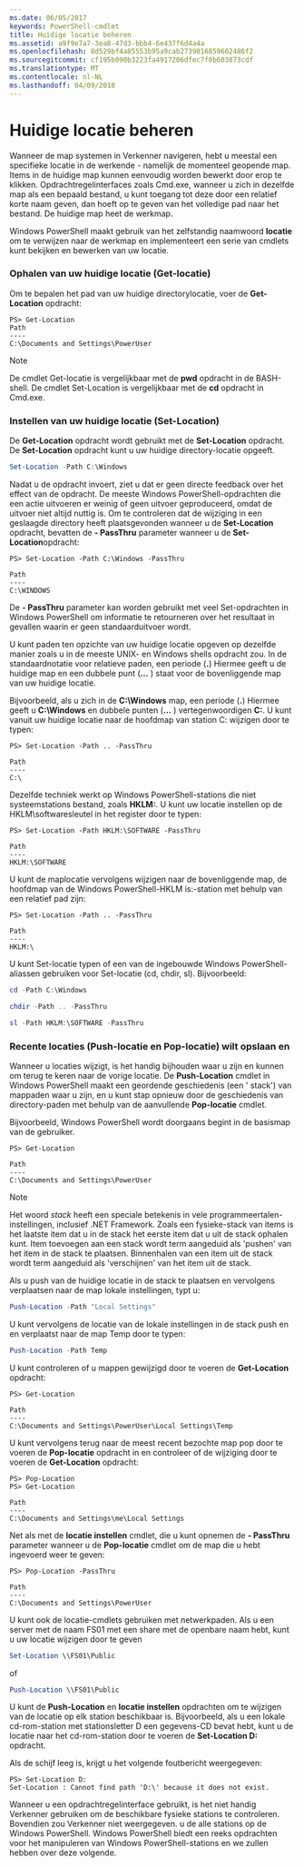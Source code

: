 ```yaml
---
ms.date: 06/05/2017
keywords: PowerShell-cmdlet
title: Huidige locatie beheren
ms.assetid: a9f9e7a7-3ea8-47d3-bbb4-6e437f6d4a4a
ms.openlocfilehash: 8d529bf4a85553b95a9cab2739016859662486f2
ms.sourcegitcommit: cf195b090b3223fa4917206dfec7f0b603873cdf
ms.translationtype: MT
ms.contentlocale: nl-NL
ms.lasthandoff: 04/09/2018
---
```

# <a name="managing-current-location"></a>Huidige locatie beheren

Wanneer de map systemen in Verkenner navigeren, hebt u meestal een specifieke locatie in de werkende - namelijk de momenteel geopende map. Items in de huidige map kunnen eenvoudig worden bewerkt door erop te klikken. Opdrachtregelinterfaces zoals Cmd.exe, wanneer u zich in dezelfde map als een bepaald bestand, u kunt toegang tot deze door een relatief korte naam geven, dan hoeft op te geven van het volledige pad naar het bestand. De huidige map heet de werkmap.

Windows PowerShell maakt gebruik van het zelfstandig naamwoord **locatie** om te verwijzen naar de werkmap en implementeert een serie van cmdlets kunt bekijken en bewerken van uw locatie.

### <a name="getting-your-current-location-get-location"></a>Ophalen van uw huidige locatie (Get-locatie)

Om te bepalen het pad van uw huidige directorylocatie, voer de **Get-Location** opdracht:

```
PS> Get-Location
Path
----
C:\Documents and Settings\PowerUser
```

> [!NOTE]
> De cmdlet Get-locatie is vergelijkbaar met de **pwd** opdracht in de BASH-shell. De cmdlet Set-Location is vergelijkbaar met de **cd** opdracht in Cmd.exe.

### <a name="setting-your-current-location-set-location"></a>Instellen van uw huidige locatie (Set-Location)

De **Get-Location** opdracht wordt gebruikt met de **Set-Location** opdracht. De **Set-Location** opdracht kunt u uw huidige directory-locatie opgeeft.

```powershell
Set-Location -Path C:\Windows
```

Nadat u de opdracht invoert, ziet u dat er geen directe feedback over het effect van de opdracht. De meeste Windows PowerShell-opdrachten die een actie uitvoeren er weinig of geen uitvoer geproduceerd, omdat de uitvoer niet altijd nuttig is. Om te controleren dat de wijziging in een geslaagde directory heeft plaatsgevonden wanneer u de **Set-Location** opdracht, bevatten de **- PassThru** parameter wanneer u de **Set-Location**opdracht:

```
PS> Set-Location -Path C:\Windows -PassThru

Path
----
C:\WINDOWS
```

De **- PassThru** parameter kan worden gebruikt met veel Set-opdrachten in Windows PowerShell om informatie te retourneren over het resultaat in gevallen waarin er geen standaarduitvoer wordt.

U kunt paden ten opzichte van uw huidige locatie opgeven op dezelfde manier zoals u in de meeste UNIX- en Windows shells opdracht zou. In de standaardnotatie voor relatieve paden, een periode (**.**) Hiermee geeft u de huidige map en een dubbele punt (**...** ) staat voor de bovenliggende map van uw huidige locatie.

Bijvoorbeeld, als u zich in de **C:\\Windows** map, een periode (**.**) Hiermee geeft u **C:\\Windows** en dubbele punten (**...** ) vertegenwoordigen **C:**. U kunt vanuit uw huidige locatie naar de hoofdmap van station C: wijzigen door te typen:

```
PS> Set-Location -Path .. -PassThru

Path
----
C:\
```

Dezelfde techniek werkt op Windows PowerShell-stations die niet systeemstations bestand, zoals **HKLM:**. U kunt uw locatie instellen op de HKLM\\softwaresleutel in het register door te typen:

```
PS> Set-Location -Path HKLM:\SOFTWARE -PassThru

Path
----
HKLM:\SOFTWARE
```

U kunt de maplocatie vervolgens wijzigen naar de bovenliggende map, de hoofdmap van de Windows PowerShell-HKLM is:-station met behulp van een relatief pad zijn:

```
PS> Set-Location -Path .. -PassThru

Path
----
HKLM:\
```

U kunt Set-locatie typen of een van de ingebouwde Windows PowerShell-aliassen gebruiken voor Set-locatie (cd, chdir, sl). Bijvoorbeeld:

```powershell
cd -Path C:\Windows
```

```powershell
chdir -Path .. -PassThru
```

```powershell
sl -Path HKLM:\SOFTWARE -PassThru
```

### <a name="saving-and-recalling-recent-locations-push-location-and-pop-location"></a>Recente locaties (Push-locatie en Pop-locatie) wilt opslaan en

Wanneer u locaties wijzigt, is het handig bijhouden waar u zijn en kunnen om terug te keren naar de vorige locatie. De **Push-Location** cmdlet in Windows PowerShell maakt een geordende geschiedenis (een ' stack') van mappaden waar u zijn, en u kunt stap opnieuw door de geschiedenis van directory-paden met behulp van de aanvullende  **Pop-locatie** cmdlet.

Bijvoorbeeld, Windows PowerShell wordt doorgaans begint in de basismap van de gebruiker.

```
PS> Get-Location

Path
----
C:\Documents and Settings\PowerUser
```

> [!NOTE]
> Het woord *stack* heeft een speciale betekenis in vele programmeertalen-instellingen, inclusief .NET Framework. Zoals een fysieke-stack van items is het laatste item dat u in de stack het eerste item dat u uit de stack ophalen kunt. Item toevoegen aan een stack wordt term aangeduid als 'pushen' van het item in de stack te plaatsen. Binnenhalen van een item uit de stack wordt term aangeduid als 'verschijnen' van het item uit de stack.

Als u push van de huidige locatie in de stack te plaatsen en vervolgens verplaatsen naar de map lokale instellingen, typt u:

```powershell
Push-Location -Path "Local Settings"
```

U kunt vervolgens de locatie van de lokale instellingen in de stack push en en verplaatst naar de map Temp door te typen:

```powershell
Push-Location -Path Temp
```

U kunt controleren of u mappen gewijzigd door te voeren de **Get-Location** opdracht:

```
PS> Get-Location

Path
----
C:\Documents and Settings\PowerUser\Local Settings\Temp
```

U kunt vervolgens terug naar de meest recent bezochte map pop door te voeren de **Pop-locatie** opdracht in en controleer of de wijziging door te voeren de **Get-Location** opdracht:

```
PS> Pop-Location
PS> Get-Location

Path
----
C:\Documents and Settings\me\Local Settings
```

Net als met de **locatie instellen** cmdlet, die u kunt opnemen de **- PassThru** parameter wanneer u de **Pop-locatie** cmdlet om de map die u hebt ingevoerd weer te geven:

```
PS> Pop-Location -PassThru

Path
----
C:\Documents and Settings\PowerUser
```

U kunt ook de locatie-cmdlets gebruiken met netwerkpaden. Als u een server met de naam FS01 met een share met de openbare naam hebt, kunt u uw locatie wijzigen door te geven

```powershell
Set-Location \\FS01\Public
```

of

```powershell
Push-Location \\FS01\Public
```

U kunt de **Push-Location** en **locatie instellen** opdrachten om te wijzigen van de locatie op elk station beschikbaar is. Bijvoorbeeld, als u een lokale cd-rom-station met stationsletter D een gegevens-CD bevat hebt, kunt u de locatie naar het cd-rom-station door te voeren de **Set-Location D:** opdracht.

Als de schijf leeg is, krijgt u het volgende foutbericht weergegeven:

```
PS> Set-Location D:
Set-Location : Cannot find path 'D:\' because it does not exist.
```

Wanneer u een opdrachtregelinterface gebruikt, is het niet handig Verkenner gebruiken om de beschikbare fysieke stations te controleren. Bovendien zou Verkenner niet weergegeven. u de alle stations op de Windows PowerShell. Windows PowerShell biedt een reeks opdrachten voor het manipuleren van Windows PowerShell-stations en we zullen hebben over deze volgende.